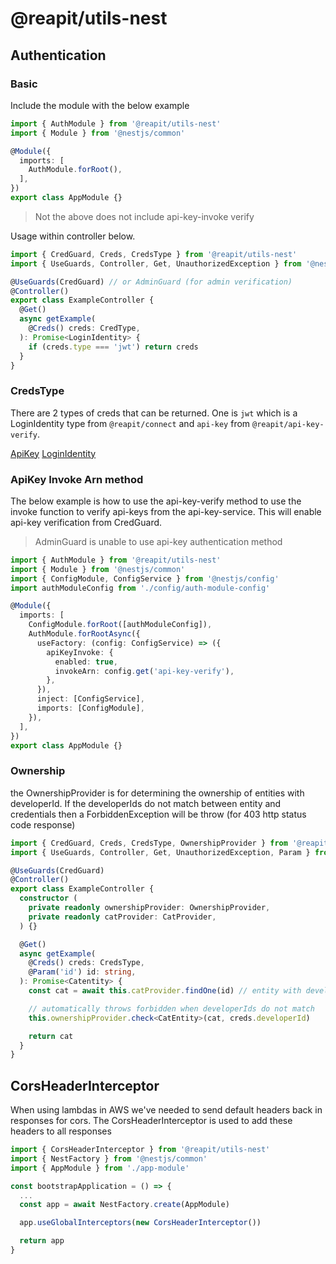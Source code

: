 # @reapit/utils-nest

## Authentication

### Basic 

Include the module with the below example

```ts
import { AuthModule } from '@reapit/utils-nest'
import { Module } from '@nestjs/common'

@Module({
  imports: [
    AuthModule.forRoot(),
  ],
})
export class AppModule {}
```

> Not the above does not include api-key-invoke verify 

Usage within controller below.

```ts
import { CredGuard, Creds, CredsType } from '@reapit/utils-nest'
import { UseGuards, Controller, Get, UnauthorizedException } from '@nestjs/common'

@UseGuards(CredGuard) // or AdminGuard (for admin verification)
@Controller()
export class ExampleController {
  @Get()
  async getExample(
    @Creds() creds: CredType,
  ): Promise<LoginIdentity> {
    if (creds.type === 'jwt') return creds
  }
}
```

### CredsType

There are 2 types of creds that can be returned. One is `jwt` which is a LoginIdentity type from `@reapit/connect` and `api-key` from `@reapit/api-key-verify`.

[ApiKey](https://github.com/reapit/foundations/blob/master/packages/foundations-ts-definitions/api-key-schema/index.ts#L6)
[LoginIdentity](https://github.com/reapit/foundations/blob/ead3b87bf9ad2600dc95492e1835afecab846ad9/packages/connect-session/src/types.ts#L23)

### ApiKey Invoke Arn method

The below example is how to use the api-key-verify method to use the invoke function to verify api-keys from the api-key-service. This will enable api-key verification from CredGuard.

> AdminGuard is unable to use api-key authentication method

```ts
import { AuthModule } from '@reapit/utils-nest'
import { Module } from '@nestjs/common'
import { ConfigModule, ConfigService } from '@nestjs/config'
import authModuleConfig from './config/auth-module-config'

@Module({
  imports: [
    ConfigModule.forRoot([authModuleConfig]),
    AuthModule.forRootAsync({
      useFactory: (config: ConfigService) => ({
        apiKeyInvoke: {
          enabled: true,
          invokeArn: config.get('api-key-verify'),
        },
      }),
      inject: [ConfigService],
      imports: [ConfigModule],
    }),
  ],
})
export class AppModule {}
```

### Ownership

the OwnershipProvider is for determining the ownership of entities with developerId. If the developerIds do not match between entity and credentials then a ForbiddenException will be throw (for 403 http status code response)

```ts
import { CredGuard, Creds, CredsType, OwnershipProvider } from '@reapit/utils-nest'
import { UseGuards, Controller, Get, UnauthorizedException, Param } from '@nestjs/common'

@UseGuards(CredGuard)
@Controller()
export class ExampleController {
  constructor (
    private readonly ownershipProvider: OwnershipProvider,
    private readonly catProvider: CatProvider,
  ) {}

  @Get()
  async getExample(
    @Creds() creds: CredsType,
    @Param('id') id: string,
  ): Promise<Catentity> {
    const cat = await this.catProvider.findOne(id) // entity with developerId?: string

    // automatically throws forbidden when developerIds do not match
    this.ownershipProvider.check<CatEntity>(cat, creds.developerId)

    return cat
  }
}
```

## CorsHeaderInterceptor

When using lambdas in AWS we've needed to send default headers back in responses for cors. The CorsHeaderInterceptor is used to add these headers to all responses

```ts
import { CorsHeaderInterceptor } from '@reapit/utils-nest'
import { NestFactory } from '@nestjs/common'
import { AppModule } from './app-module'

const bootstrapApplication = () => {
  ...
  const app = await NestFactory.create(AppModule)

  app.useGlobalInterceptors(new CorsHeaderInterceptor())

  return app
}

```
